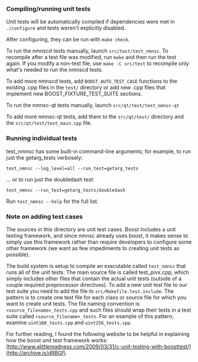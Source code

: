 ### Compiling/running unit tests

Unit tests will be automatically compiled if dependencies were met in `./configure`
and tests weren't explicitly disabled.

After configuring, they can be run with `make check`.

To run the nmnscd tests manually, launch `src/test/test_nmnsc`. To recompile
after a test file was modified, run `make` and then run the test again. If you
modify a non-test file, use `make -C src/test` to recompile only what's needed
to run the nmnscd tests.

To add more nmnscd tests, add `BOOST_AUTO_TEST_CASE` functions to the existing
.cpp files in the `test/` directory or add new .cpp files that
implement new BOOST_FIXTURE_TEST_SUITE sections.

To run the nmnsc-qt tests manually, launch `src/qt/test/test_nmnsc-qt`

To add more nmnsc-qt tests, add them to the `src/qt/test/` directory and
the `src/qt/test/test_main.cpp` file.

### Running individual tests

test_nmnsc has some built-in command-line arguments; for
example, to run just the getarg_tests verbosely:

    test_nmnsc --log_level=all --run_test=getarg_tests

... or to run just the doubledash test:

    test_nmnsc --run_test=getarg_tests/doubledash

Run `test_nmnsc --help` for the full list.

### Note on adding test cases

The sources in this directory are unit test cases.  Boost includes a
unit testing framework, and since nmnsc already uses boost, it makes
sense to simply use this framework rather than require developers to
configure some other framework (we want as few impediments to creating
unit tests as possible).

The build system is setup to compile an executable called `test_nmnsc`
that runs all of the unit tests.  The main source file is called
test_pivx.cpp, which simply includes other files that contain the
actual unit tests (outside of a couple required preprocessor
directives). To add a new unit test file to our test suite you need
to add the file to `src/Makefile.test.include`. The pattern is to
create one test file for each class or source file for which you want
to create unit tests.  The file naming convention is
`<source_filename>_tests.cpp` and such files should wrap their tests
in a test suite called `<source_filename>_tests`.  For an example of
this pattern, examine `uint160_tests.cpp` and `uint256_tests.cpp`.

For further reading, I found the following website to be helpful in
explaining how the boost unit test framework works:
[http://www.alittlemadness.com/2009/03/31/c-unit-testing-with-boosttest/](http://archive.is/dRBGf).
